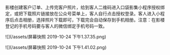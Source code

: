 影楼创建客户订单、上传完客户照片，给到客人二维码进入口袋影集小程序授权绑定，或把下载照片链接放在公众号菜单上，客人自行点击授权登录。客人进入小程序后点击相册，选择照片下载即可，下载完会自动保存到手机相册。注意：在影楼登记的手机号码要与客人的微信绑定手机号码一致。

![](/assets/屏幕快照 2019-10-24 下午1.37.35.png)

![](/assets/屏幕快照 2019-10-24 下午1.41.02.png)


